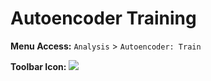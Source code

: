 # Autoencoder Training

**Menu Access:** `Analysis` > `Autoencoder: Train`

**Toolbar Icon:** ![](/images/analysis/aetrain.png)
